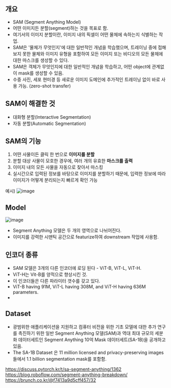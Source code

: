 ## 개요
- SAM (Segment Anything Model)
- 어떤 이미지든 분할(segment)하는 것을 목표로 함. 
- 여기서의 이미지 분할이란, 이미지 내의 픽셀이 어떤 물체에 속하는지 식별하는 작업. 
- SAM은 '물체가 무엇인지'에 대한 일반적인 개념을 학습했으며, 트레이닝 중에 접해보지 못한 물체와 이미지 유형을 포함하여 모든 이미지 또는 비디오의 모든 물체에 대한 마스크를 생성할 수 있다.
- SAM은 객체가 무엇인지에 대한 일반적인 개념을 학습하고, 어떤 object에 관계없이 mask를 생성할 수 있음. 
- 수중 사진, 세포 현미경 등 새로운 이미지 도메인에 추가적인 트레이닝 없이 바로 사용 가능. (zero-shot transfer)

## SAM이 해결한 것
- 대화형 분할(Interactive Segmentation)
- 자동 분할(Automatic Segmentation)

## SAM의 기능
1) 어떤 사물이든 클릭 한 번으로 **이미지를 분할**
2) 분할 대상 사물이 모호한 경우에, 여러 개의 유효한 **마스크를 출력**
3) 이미지 내의 모든 사물을 자동으로 찾아서 마스킹
4) 실시간으로 입력된 정보를 바탕으로 이미지를 분할하기 때문에, 입력한 정보에 따라 이미지가 어떻게 분리되는지 빠르게 확인 가능

예시)
![image](https://user-images.githubusercontent.com/15938354/231387776-98ae72ff-e604-4d87-980d-bbd219aae0b3.png)


## Model 
![image](https://user-images.githubusercontent.com/15938354/230805910-d863352a-48b6-48e0-be59-67a79e4c001e.png)
- Segment Anything 모델은 두 개의 영역으로 나뉘어진다. 
- 이미지를 강력한 시맨틱 공간으로 featurize하여 downstream 작업에 사용함. 

## 인코더 종류
- SAM 모델은 3개의 다른 인코더에 로딩 된다 - ViT-B, ViT-L, ViT-H. 
- ViT-H는 Vit-B를 양적으로 향상시킨 것. 
- 이 인코더들은 다른 파라미터 갯수를 갖고 있다. 
- ViT-B having 91M, ViT-L having 308M, and ViT-H having 636M parameters.
- 
## Dataset 
- 광범위한 애플리케이션을 지원하고 컴퓨터 비전을 위한 기초 모델에 대한 추가 연구를 촉진하기 위한 일반 Segment Anything 모델(SAM)과 역대 최대 규모의 세분화 데이터세트인 Segment Anything 10억 Mask 데이터세트(SA-1B)을 공개하고 있음.
- The SA-1B Dataset 은 11 million licensed and privacy-preserving images들에서 1.1 billion segmentation mask를 포함함. 



https://discuss.pytorch.kr/t/sa-segment-anything/1362
https://blog.roboflow.com/segment-anything-breakdown/
https://brunch.co.kr/@f7413a9d5cff457/32
